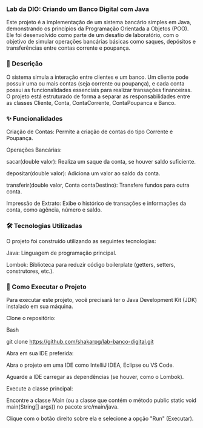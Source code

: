 ### Lab da DIO: Criando um Banco Digital com Java
Este projeto é a implementação de um sistema bancário simples em Java, demonstrando os princípios da Programação Orientada a Objetos (POO). Ele foi desenvolvido como parte de um desafio de laboratório, com o objetivo de simular operações bancárias básicas como saques, depósitos e transferências entre contas corrente e poupança.

### 📝 Descrição
O sistema simula a interação entre clientes e um banco. Um cliente pode possuir uma ou mais contas (seja corrente ou poupança), e cada conta possui as funcionalidades essenciais para realizar transações financeiras. O projeto está estruturado de forma a separar as responsabilidades entre as classes Cliente, Conta, ContaCorrente, ContaPoupanca e Banco.

### ✨ Funcionalidades
Criação de Contas: Permite a criação de contas do tipo Corrente e Poupança.

Operações Bancárias:

sacar(double valor): Realiza um saque da conta, se houver saldo suficiente.

depositar(double valor): Adiciona um valor ao saldo da conta.

transferir(double valor, Conta contaDestino): Transfere fundos para outra conta.

Impressão de Extrato: Exibe o histórico de transações e informações da conta, como agência, número e saldo.

### 🛠️ Tecnologias Utilizadas
O projeto foi construído utilizando as seguintes tecnologias:

Java: Linguagem de programação principal.

Lombok: Biblioteca para reduzir código boilerplate (getters, setters, construtores, etc.).

### 🚀 Como Executar o Projeto
Para executar este projeto, você precisará ter o Java Development Kit (JDK) instalado em sua máquina.

Clone o repositório:

Bash

git clone https://github.com/shakarpg/lab-banco-digital.git

Abra em sua IDE preferida:

Abra o projeto em uma IDE como IntelliJ IDEA, Eclipse ou VS Code.

Aguarde a IDE carregar as dependências (se houver, como o Lombok).

Execute a classe principal:

Encontre a classe Main (ou a classe que contém o método public static void main(String[] args)) no pacote src/main/java.

Clique com o botão direito sobre ela e selecione a opção "Run" (Executar).

